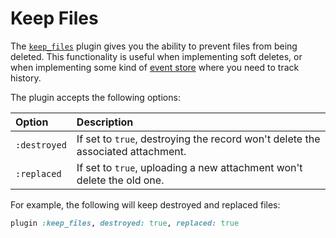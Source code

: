 # Keep Files

The [`keep_files`][keep_files] plugin gives you the ability to prevent files
from being deleted. This functionality is useful when implementing soft
deletes, or when implementing some kind of [event store] where you need to
track history.

The plugin accepts the following options:

| Option       | Description                                                                     |
| :------      | :----------                                                                     |
| `:destroyed` | If set to `true`, destroying the record won't delete the associated attachment. |
| `:replaced`  | If set to `true`, uploading a new attachment won't delete the old one.          |

For example, the following will keep destroyed and replaced files:

```rb
plugin :keep_files, destroyed: true, replaced: true
```

[keep_files]: /lib/shrine/plugins/keep_files.rb
[event store]: http://docs.geteventstore.com/introduction/event-sourcing-basics/
